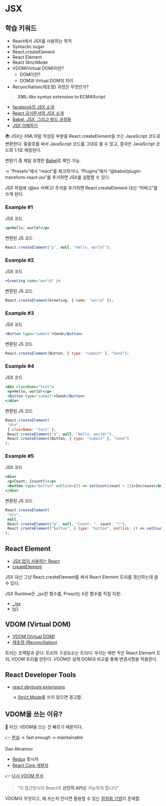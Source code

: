 # JSX

## 학습 키워드

- React에서 JSX를 사용하는 목적
- Syntactic sugar
- React.createElement
- React Element
- React StrictMode
- VDOM(Virtual DOM)이란?
  - DOM이란?
  - DOM과 Virtual DOM의 차이
- Reconciliation(재조정) 과정은 무엇인가?

> **XML-like syntax extension to ECMAScript**
>
- [facebook의 JSX 소개](https://facebook.github.io/jsx/)
- [React 공식문서의 JSX 소개](https://ko.reactjs.org/docs/introducing-jsx.html)
- [Babel, JSX, 그리고 빌드 과정들](https://ko.reactjs.org/docs/faq-build.html)
- [JSX 이해하기](https://ko.reactjs.org/docs/jsx-in-depth.html)

📚 JSX는 XML처럼 작성된 부분을 React.createElement을 쓰는 JavaScript 코드로 변환한다.
중괄호를 써서 JavaScript 코드를 그대로 쓸 수 있고, 결국은 JavaScript 코드와 1:1로 매칭된다.

변환기 중 제일 유명한 [Babel](https://babeljs.io/repl)로 확인 가능.

→ “Presets”에서 “react”를 체크하거나, “Plugins”에서 “@babel/plugin-transform-react-jsx”를 추가하면 JSX를 실험할 수 있다.

JSX 파일에 /*@jsx 어쩌고*/ 주석을 추가하면 React.createElement 대신 “어쩌고”를 쓰게 된다.

### Example #1

JSX 코드

```jsx
<p>Hello, world!</p>
```

변환된 JS 코드

```jsx
React.createElement("p", null, "Hello, world!");
```

### Example #2

JSX 코드

```jsx
<Greeting name="world" />
```

변환된 JS 코드

```jsx
React.createElement(Greeting, { name: "world" });
```

### Example #3

JSX 코드

```jsx
<Button type="submit">Send</Button>
```

변환된 JS 코드

```jsx
React.createElement(Button, { type: "submit" }, "Send");
```

### Example #4

JSX 코드

```jsx
<div className="test">
 <p>Hello, world!</p>
 <Button type="submit">Send</Button>
</div>
```

변환된 JS 코드

```jsx
React.createElement(
 "div",
 { className: "test" },
 React.createElement("p", null, "Hello, world!"),
 React.createElement(Button, { type: "submit" }, "Send")
);
```

### Example #5

JSX 코드

```jsx
<div>
 <p>Count: {count}!</p>
 <button type="button" onClick={() => setCount(count + 1)}>Increase</button>
</div>
```

변환된 JS 코드

```jsx
React.createElement(
 "div",
 null,
 React.createElement("p", null, "Count: ", count, "!"),
 React.createElement("button", { type: "button", onClick: () => setCount(count + 1) }, "Increase")
);
```

## React Element

- [JSX 없이 사용하는 React](https://ko.reactjs.org/docs/react-without-jsx.html)
- [createElement](https://beta.reactjs.org/reference/react/createElement)

JSX 대신 그냥 React.createElement를 써서 React Element 트리를 갱신하는데 쓸 수 있다.

JSX Runtime은 _jsx란 함수를, Preact는 h란 함수를 직접 지원:

- [_jsx](https://reactjs.org/blog/2020/09/22/introducing-the-new-jsx-transform.html)
- [h()](https://preactjs.com/guide/v10/api-reference/#h--createelement)

## VDOM (Virtual DOM)

- [VDOM (Virtual DOM)](https://ko.reactjs.org/docs/faq-internals.html)
- [재조정 (Reconciliation)](https://ko.reactjs.org/docs/reconciliation.html)

트리는 프랙탈과 같다. 트리의 구성요소는 트리다. 우리는 매번 작은 React Element 트리, VDOM 트리를 만든다. VDOM은 실제 DOM과 비교를 통해 변경사항을 적용한다.

## React Developer Tools

- [react devtools extensions](https://github.com/facebook/react/tree/main/packages/react-devtools-extensions)

    → [Strict Mode](https://ko.reactjs.org/docs/strict-mode.html)를 쓰지 않으면 경고함.

## VDOM을 쓰는 이유?

<aside>
🤪 미신: VDOM을 쓰는 건 빠르기 때문이다.

👉 [현실](https://twitter.com/dan_abramov/status/842329893044146176)
 → fast enough
 → maintainable

</aside>

Dan Abramov

- [Redux](https://redux.js.org/) 창시자
- [React Core 개발자](https://beta.reactjs.org/learn/meet-the-team)

👉 [다시 VDOM 문서](https://ko.reactjs.org/docs/faq-internals.html)

> “이 접근방식이 React의 **선언적 API**를 가능하게 합니다”
>

VDOM이 무엇이고, 왜 쓰는지 안다면 활용할 수 있는 [최적화 기법](https://ko.reactjs.org/docs/optimizing-performance.html)이 존재함.
